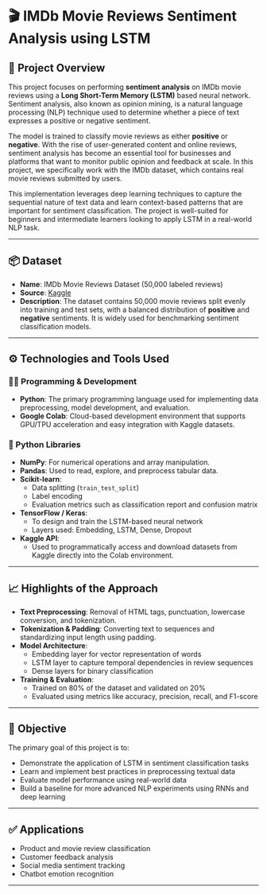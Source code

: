 # 🎬 IMDb Movie Reviews Sentiment Analysis using LSTM

## 📖 Project Overview

This project focuses on performing **sentiment analysis** on IMDb movie reviews using a **Long Short-Term Memory (LSTM)** based neural network. Sentiment analysis, also known as opinion mining, is a natural language processing (NLP) technique used to determine whether a piece of text expresses a positive or negative sentiment.

The model is trained to classify movie reviews as either **positive** or **negative**. With the rise of user-generated content and online reviews, sentiment analysis has become an essential tool for businesses and platforms that want to monitor public opinion and feedback at scale. In this project, we specifically work with the IMDb dataset, which contains real movie reviews submitted by users.

This implementation leverages deep learning techniques to capture the sequential nature of text data and learn context-based patterns that are important for sentiment classification. The project is well-suited for beginners and intermediate learners looking to apply LSTM in a real-world NLP task.

---

## 📦 Dataset

- **Name**: IMDb Movie Reviews Dataset (50,000 labeled reviews)
- **Source**: [Kaggle](https://www.kaggle.com/datasets/lakshmi25npathi/imdb-dataset-of-50k-movie-reviews)
- **Description**: The dataset contains 50,000 movie reviews split evenly into training and test sets, with a balanced distribution of **positive** and **negative** sentiments. It is widely used for benchmarking sentiment classification models.

---

## ⚙️ Technologies and Tools Used

### 👨‍💻 Programming & Development

- **Python**: The primary programming language used for implementing data preprocessing, model development, and evaluation.
- **Google Colab**: Cloud-based development environment that supports GPU/TPU acceleration and easy integration with Kaggle datasets.

### 🧰 Python Libraries

- **NumPy**: For numerical operations and array manipulation.
- **Pandas**: Used to read, explore, and preprocess tabular data.
- **Scikit-learn**:
  - Data splitting (`train_test_split`)
  - Label encoding
  - Evaluation metrics such as classification report and confusion matrix
- **TensorFlow / Keras**:
  - To design and train the LSTM-based neural network
  - Layers used: Embedding, LSTM, Dense, Dropout
- **Kaggle API**:
  - Used to programmatically access and download datasets from Kaggle directly into the Colab environment.

---

## 📈 Highlights of the Approach

- **Text Preprocessing**: Removal of HTML tags, punctuation, lowercase conversion, and tokenization.
- **Tokenization & Padding**: Converting text to sequences and standardizing input length using padding.
- **Model Architecture**:
  - Embedding layer for vector representation of words
  - LSTM layer to capture temporal dependencies in review sequences
  - Dense layers for binary classification
- **Training & Evaluation**:
  - Trained on 80% of the dataset and validated on 20%
  - Evaluated using metrics like accuracy, precision, recall, and F1-score

---

## 🎯 Objective

The primary goal of this project is to:
- Demonstrate the application of LSTM in sentiment classification tasks
- Learn and implement best practices in preprocessing textual data
- Evaluate model performance using real-world data
- Build a baseline for more advanced NLP experiments using RNNs and deep learning

---

## ✅ Applications

- Product and movie review classification
- Customer feedback analysis
- Social media sentiment tracking
- Chatbot emotion recognition

---
